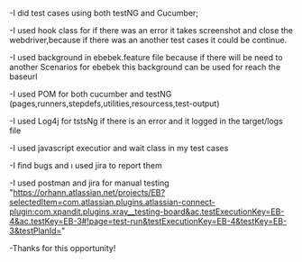 -I did test cases using both testNG and Cucumber;

-I used hook class for if there was an error it takes screenshot and close the webdriver,because if there was an another test cases it could be continue.

-I used background in ebebek.feature file because if there will be need to another Scenarios for ebebek this background can be used for reach the baseurl

-I used POM for both cucumber and testNG (pages,runners,stepdefs,utilities,resourcess,test-output)

-I used Log4j for tstsNg if there is an error and it logged in the target/logs file

-I used javascript executior and wait class in my test cases

-I find bugs and ı used jira to report them

-I used postman and jira for manual testing
"https://orhann.atlassian.net/projects/EB?selectedItem=com.atlassian.plugins.atlassian-connect-plugin:com.xpandit.plugins.xray__testing-board&ac.testExecutionKey=EB-4&ac.testKey=EB-3#!page=test-run&testExecutionKey=EB-4&testKey=EB-3&testPlanId="

-Thanks for this opportunity!